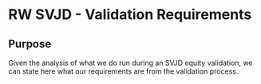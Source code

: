 RW SVJD - Validation Requirements
=================================

Purpose
-------

Given the analysis of what we do run during an SVJD equity validation, we can state here what our requirements are from the validation process.

